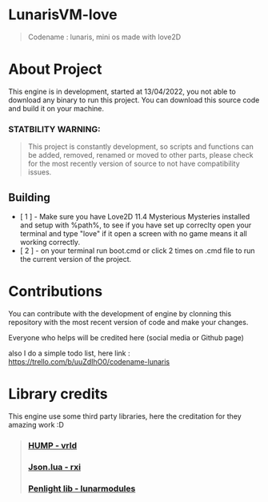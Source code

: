 # LunarisVM-love

> Codename : lunaris, mini os made with love2D

# About Project

This engine is in development, started at 13/04/2022, you not able to download any binary to run this project.
You can download this source code and build it on your machine.

### STATBILITY WARNING:

> This project is constantly development, so scripts and functions can be added, removed, renamed or moved to other parts, please check for the most recently version of source to not have compatibility issues.

## Building

- [ 1 ] - Make sure you have Love2D 11.4 Mysterious Mysteries installed and setup with %path%, to see if you have set up correclty open your terminal and type "love" if it open a screen with no game means it all working correctly.
- [ 2 ] - on your terminal run boot.cmd or click 2 times on .cmd file to run the current version of the project.

# Contributions

You can contribute with the development of engine by clonning this repository with the most recent version of code and make your changes.

Everyone who helps will be credited here (social media or Github page)

also I do a simple todo list, here link : https://trello.com/b/uuZdIhO0/codename-lunaris

# Library credits

This engine use some third party libraries, here the creditation for they amazing work :D

> ### [HUMP - vrld](https://github.com/vrld/hump)
> ### [Json.lua - rxi](https://github.com/rxi/json.lua)
> ### [Penlight lib - lunarmodules](https://github.com/lunarmodules/Penlight)
